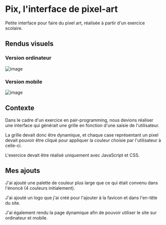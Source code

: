 # Pix, l'interface de pixel-art
Petite interface pour faire du pixel art, réalisée à partir d'un exercice scolaire.

## Rendus visuels

### Version ordinateur
![image](https://github.com/Gwendoline-Pinault/pixel-art/assets/129307228/688ec9c5-9b80-468e-87f2-814e4328b062)

### Version mobile
![image](https://github.com/Gwendoline-Pinault/pixel-art/assets/129307228/1aa47d26-3d78-415e-b6cf-c95a4f05d1b9)

## Contexte
Dans le cadre d'un exercice en pair-programming, nous devions réaliser une interface qui générait une grille en fonction d'une saisie de l'utilisateur.

La grille devait donc être dynamique, et chaque case représentant un pixel devait pouvoir être cliqué pour appliquer la couleur choisie par l'utilisateur à celle-ci.

L'exercice devait être réalisé uniquement avec JavaScript et CSS.

## Mes ajouts

J'ai ajouté une palette de couleur plus large que ce qui était convenu dans l'énoncé (4 couleurs initialement).

J'ai ajouté un logo que j'ai créé pour l'ajouter à la favicon et dans l'en-tête du site.

J'ai également rendu la page dynamique afin de pouvoir utiliser le site sur ordinateur et mobile.
